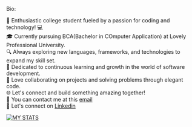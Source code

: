 Bio:


🚀 Enthusiastic college student fueled by a passion for coding and technology! 💻<br>
🎓 Currently pursuing BCA(Bachelor in COmputer Application) at Lovely Professional University.<br>
🔍 Always exploring new languages, frameworks, and technologies to expand my skill set.<br>
🌟 Dedicated to continuous learning and growth in the world of software development.<br>
🔧 Love collaborating on projects and solving problems through elegant code.<br>
🌐 Let's connect and build something amazing together! <br>
📧 You can contact me at this [email](omjaiswal1802@gmail.com)<br>
💼 Let's connect on [Linkedin](https://www.linkedin.com/in/omjaiswal18/)

[![MY STATS](https://github-readme-stats.vercel.app/api?username=OM1802&show_icons=true&theme=radical)](https://github.com/OM1802)
